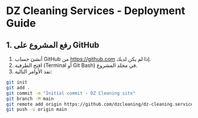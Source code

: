 # DZ Cleaning Services - Deployment Guide

## 1. رفع المشروع على GitHub

1. أنشئ حساب GitHub من https://github.com إذا لم يكن لديك.
2. افتح الطرفية (Terminal أو Git Bash) في مجلد المشروع.
3. نفذ الأوامر التالية:

```bash
git init
git add .
git commit -m "Initial commit - DZ Cleaning site"
git branch -M main
git remote add origin https://github.com/dzcleaning/dz-cleaning.service.git
git push -u origin main
